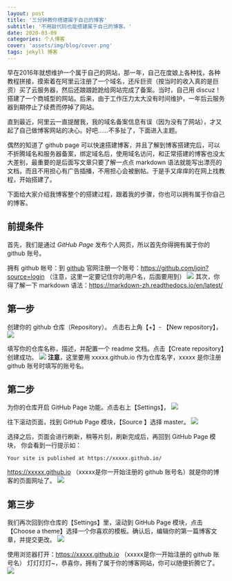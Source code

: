 ```yaml
---
layout: post
title: '三分钟教你搭建属于自己的博客'
subtitle: '不用敲代码也能搭建属于自己的博客。'
date: 2020-03-09
categories: 个人博客
cover: 'assets/img/blog/cover.png'
tags: jekyll 博客 
---
```





早在2016年就想维护一个属于自己的网站，那一年，自己在度娘上各种找，各种教程拼接，摸索着在阿里云注册了一个域名，还斥巨资（按当时的收入真的是巨资）买了云服务器，然后还踉踉跄跄给网站完成了备案。当时，自己用 discuz！搭建了一个商城型的网站。后来，由于工作压力太大没有时间维护，一年后云服务器到期停止了续费而停掉了网站。

直到最近，阿里云一直提醒我，我的域名备案信息有误（因为没有了网站），才又起了自己做博客网站的决心。好吧……不多扯了，下面进入主题。

偶然的知道了 github page 可以快速搭建博客，并且了解到博客搭建完后，可以不折腾域名和服务器备案，绑定域名后，使用域名访问，和正常搭建的博客也没太大差别，最重要的是后面写文章只要了解一点点 markdown 语法就能写出漂亮的文档，而且不用担心有广告插播，不用担心会被删帖。于是手又痒痒的在网上找教程，开始搭建了。

下面给大家介绍我博客整个的搭建过程，跟着我的步骤，你也可以拥有属于你自己的博客。

## 前提条件

首先，我们是通过 *GitHub* *Page* 发布个人网页，所以首先你得拥有属于你的 github 账号。

拥有 github 帐号：到 [github]( https://github.com/ ) 官网注册一个账号：https://github.com/join?source=login  （注意，这里一定要记住你的用户名，后面要用到）
![](/assets/img/blog/blog1.png)
其次，你得了解一下 markdown 语法：https://markdown-zh.readthedocs.io/en/latest/


## 第一步
创建你的 github 仓库（Repository）。
点击右上角【+】- 【New repository】，
![](/assets/img/blog/blog2.png)

填写你的仓库名称，描述，并配置一个 readme 文档。点击【Create  repository】创建成功。
![](/assets/img/blog/blog3.png)
**注意**，这里要用 xxxxx.github.io 作为仓库名字，xxxxx 是你注册 github 账号时填写的账号名。

## 第二步
为你的仓库开启 GitHub Page 功能。点击右上【Settings】，
![](/assets/img/blog/blog4.png)

往下滚动页面，找到 GitHub Page 模块，【Source 】选择 master。
![](/assets/img/blog/blog8.png)

选择之后，页面会进行刷新，稍等片刻，刷新完成后，再回到 GitHub Page 模块，
你会看到一行提示如：
```
Your site is published at https://xxxxx.github.io/
```
https://xxxxx.github.io （xxxxx是你一开始注册的 github 账号名）就是你的博客的页面网址了。
![](/assets/img/blog/blog5.png)

## 第三步
我们再次回到你仓库的【Settings】里，滚动到 GitHub Page 模块，点击【Choose a theme】选择一个你喜欢的模板。确认后，编辑你的第一篇博客文章，并提交更改。
![](/assets/img/blog/blog6.png)

使用浏览器打开：https://xxxxx.github.io （xxxxx是你一开始注册的 github 账号名）
灯灯灯灯~，恭喜你，拥有了属于你的博客网站，你可以随便折腾它了。
![](/assets/img/blog/blog7.png)
